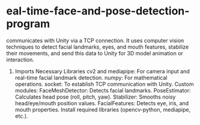 # eal-time-face-and-pose-detection-program
communicates with Unity via a TCP connection. It uses computer vision techniques to detect facial landmarks, eyes, and mouth features, stabilize their movements, and send this data to Unity for 3D model animation or interaction.


1. Imports Necessary Libraries
cv2 and mediapipe: For camera input and real-time facial landmark detection.
numpy: For mathematical operations.
socket: To establish TCP communication with Unity.
Custom modules:
FaceMeshDetector: Detects facial landmarks.
PoseEstimator: Calculates head pose (roll, pitch, yaw).
Stabilizer: Smooths noisy head/eye/mouth position values.
FacialFeatures: Detects eye, iris, and mouth properties.
Install required libraries (opencv-python, mediapipe, etc.).

